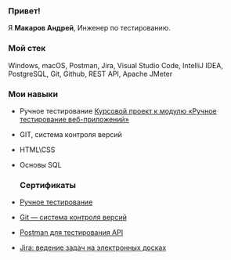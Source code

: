 ### Привет!

Я <b>Макаров Андрей</b>, Инженер по тестированию.

### Мой стек

Windows, macOS, Postman, Jira, Visual Studio Code, IntelliJ IDEA, PostgreSQL, Git, Github, REST API, Apache JMeter

### Мои навыки

- Ручное тестирование [Курсовой проект к модулю «Ручное тестирование веб-приложений»](https://github.com/AWmakar/iqa-diplom)
- GIT, система контроля версий
- HTML\CSS 
- Основы SQL 
  
  ### Сертификаты

- [Ручное тестирование](https://github.com/AWmakar/AWmakar/blob/main/qa.pdf)

- [Git — система контроля версий](https://github.com/AWmakar/AWmakar/blob/main/Git.pdf)

- [Postman для тестирования API](https://github.com/AWmakar/AWmakar/blob/main/API.pdf)

- [Jira: ведение задач на электронных досках](https://github.com/AWmakar/AWmakar/blob/main/Jira.pdf)
